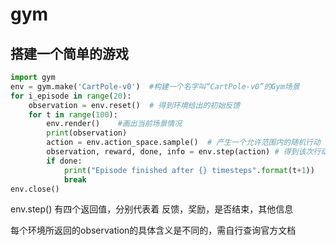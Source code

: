 # gym

## 搭建一个简单的游戏

```python
import gym
env = gym.make('CartPole-v0')  #构建一个名字叫“CartPole-v0”的Gym场景
for i_episode in range(20):
    observation = env.reset()  # 得到环境给出的初始反馈
    for t in range(100):
        env.render()    #画出当前场景情况
        print(observation)
        action = env.action_space.sample()  # 产生一个允许范围内的随机行动
        observation, reward, done, info = env.step(action) # 得到该次行动的反馈
        if done:
            print("Episode finished after {} timesteps".format(t+1))
            break
env.close()
```

env.step() 有四个返回值，分别代表着 反馈，奖励，是否结束，其他信息  

每个环境所返回的observation的具体含义是不同的，需自行查询官方文档